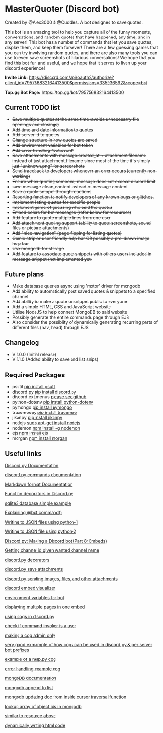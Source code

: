 # MasterQuoter (Discord bot)

Created by @Alex3000 & @Cuddles. A bot designed to save quotes.

This bot is an amazing tool to help you capture all of the funny moments, conversations, and random quotes that have happened, any time, and in any server! This bot has a number of commands that let you save quotes, display them, and keep them forvever! There are a few guessing games that you can try involving random quotes, and there are also many tools you can use to even save screenshots of hilarious conversations! We hope that you find this bot fun and useful, and we hope that it serves to liven up your discord experience!

**Invite Link:** https://discord.com/api/oauth2/authorize?client_id=795756832164413500&permissions=335936592&scope=bot

**Top.gg Bot Page:** https://top.gg/bot/795756832164413500

## Current TODO list

- ~~Save multiple quotes at the same time (avoids unnecessary file openings and closings)~~
- ~~Add time and date information to quotes~~
- ~~Add server id to quotes~~
- ~~Change structure in how quotes are saved~~
- ~~Add environment variables for bot token~~
- ~~Add error handling "bot.event"~~
- ~~Save attachments with message.created_at + attachment.filename instead of just attachment.filename since most of the time it's simply just "unknown.png" for screenshots~~
- ~~Send traceback to developers whenever an error occurs (currently non-working)~~
- ~~Ensure when quoting someone, message does not exceed discord limit~~
- ~~save message.clean_content instead of message.content~~
- ~~Save a quote snippet through reactions~~
- ~~Reporting function to notify developers of any known bugs or glitches.~~
- ~~Implement listing quotes for specific people~~
- ~~Implement game of guessing who said the quotes~~
- ~~Embed colors for bot messages (refer below for resources)~~
- ~~Add feature to quote multiple lines from one user~~
- ~~Add attachment quoting support (ability to quote screenshots, sound files or picture attachments)~~
- ~~Add "nice navigation" (page flipping for listing quotes)~~
- ~~Comic strip or user friendly help bar OR possibly a pre-drawn image help bar~~
- ~~Use mongodb for storage~~
- ~~Add feature to associate quote snippets with others users included in message snippet (not implemented yet)~~

## Future plans

- Make database queries async using 'motor' driver for mongodb
- Add ability to automatically post saved quotes & snippets to a specified channel
- Add ability to make a quote or snippet public to everyone
- Add a simple HTML, CSS and JavaScript website
- Utilise NodeJS to help connect MongoDB to said website
- Possibly generate the entire commands page through EJS
- Also consider the possiblity of dynamically generating recurring parts of different files (nav, head) through EJS


## Changelog

- V 1.0.0 (Initial release)
- V 1.1.0 (Added ability to save and list snips)

## Required Packages

- psutil [pip install psutil](https://pypi.org/project/psutil/)
- discord.py [pip install discord.py](https://pypi.org/project/discord.py/)
- discord.ext.menus [please see github](https://github.com/Rapptz/discord-ext-menus)
- python-dotenv [pip install python-dotenv](https://pypi.org/project/python-dotenv/)
- pymongo [pip install pymongo](https://pypi.org/project/pymongo/)
- tracemoepy [pip install tracemoe](https://pypi.org/project/tracemoepy/)
- jikanpy [pip install jikanpy](https://pypi.org/project/jikanpy/)
- nodejs [sudo apt-get install nodejs](https://tecadmin.net/install-latest-nodejs-npm-on-ubuntu/)
- nodemon [npm install -g nodemon](https://www.npmjs.com/package/nodemon)
- ejs [npm install ejs](https://ejs.co/#docs)
- morgan [npm install morgan](https://www.npmjs.com/package/morgan)

## Useful links

[Discord.py Documentation](https://discordpy.readthedocs.io/en/latest/)

[discord.py commands documentation](https://discordpy.readthedocs.io/en/latest/ext/commands/commands.html)

[Markdown format Documentation](https://www.markdownguide.org/basic-syntax/)

[Function decorators in Discord.py](https://medium.com/@cantsayihave/decorators-in-discord-py-e44ce3a1aae5)

[sqlite3 database simple example](https://docs.python.org/3/library/sqlite3.html)

[Explaining @bot.command()](https://medium.com/better-programming/how-to-make-discord-bot-commands-in-python-2cae39cbfd55)

[Writing to JSON files using python-1](https://stackabuse.com/reading-and-writing-json-to-a-file-in-python/)

[Writing to JSON file using python-2](https://www.geeksforgeeks.org/append-to-json-file-using-python/)

[Discord.py: Making a Discord bot (Part 8: Embeds)](https://www.youtube.com/watch?v=XKQWxAaRgG0)

[Getting channel id given wanted channel name](https://stackoverflow.com/questions/63321098/is-it-possible-to-get-channel-id-by-name-in-discord-py)

[discord.py decorators](https://medium.com/@cantsayihave/decorators-in-discord-py-e44ce3a1aae5)

[discord.py save attachments](https://www.reddit.com/r/Discord_Bots/comments/eojofe/py_saving_posted_images/)

[discord.py sending images, files, and other attachments](https://discordpy.readthedocs.io/en/latest/faq.html#how-do-i-upload-an-image)

[discord embed visualizer](https://leovoel.github.io/embed-visualizer/)

[environment variables for bot](https://morioh.com/p/c23c88dd2374)

[displaying multiple pages in one embed](https://stackoverflow.com/questions/63882175/making-embeds-of-more-than-one-page-using-discord-py)

[using cogs in discord.py](https://www.youtube.com/watch?v=vQw8cFfZPx0)

[check if command invoker is a user](https://discordpy.readthedocs.io/en/latest/ext/commands/api.html?highlight=check#discord.ext.commands.check)

[making a cog admin only](https://stackoverflow.com/questions/63081648/how-to-make-a-discord-py-cog-admin-only)

[very good exmample of how cogs can be used in discord.py & per server bot prefixes](https://gist.github.com/EvieePy/d78c061a4798ae81be9825468fe146be)

[example of a help.py cog](https://gist.github.com/OneEyedKnight/41ba697ae4284dc5b4ea15c09fb1e730)

[error handling example cog](https://gist.github.com/AileenLumina/510438b241c16a2960e9b0b014d9ed06)

[mongoDB documentation](https://docs.mongodb.com/manual/introduction/)

[mongodb append to list](https://stackoverflow.com/questions/33189258/append-item-to-mongodb-document-array-in-pymongo-without-re-insertion)

[mongodb updating doc from inside cursor traversal function](https://stackoverflow.com/questions/49611271/can-i-update-a-mongo-document-from-inside-a-cursor-traversal-function)

[lookup array of object ids in mongodb](https://www.tutorialspoint.com/perform-lookup-to-array-of-object-id-s-in-mongodb)

[similar to resource above](https://stackoverflow.com/questions/34967482/lookup-on-objectids-in-an-array)

[dynamically writing html code](https://www.youtube.com/watch?v=yXEesONd_54)
